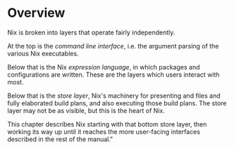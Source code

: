 # Overview

Nix is broken into layers that operate fairly independently.

At the top is the *command line interface*, i.e. the argument parsing of the various Nix executables.

Below that is the Nix *expression language*, in which packages and configurations are written.
These are the layers which users interact with most.

Below that is the *store layer*, Nix's machinery for presenting and files and fully elaborated build plans, and also executing those build plans.
The store layer may not be as visible, but this is the heart of Nix.

This chapter describes Nix starting with that bottom store layer, then working its way up until it reaches the more user-facing interfaces described in the rest of the manual."
